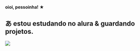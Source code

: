 **oioi, pessoinha! ★**

あ estou estudando no alura & guardando projetos.
 -
 ![](https://media.tenor.com/iDYjZS5LtiIAAAAM/genshin-impact-arlecchino.gif)
